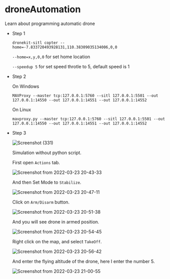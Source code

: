 # droneAutomation
Learn about programming automatic drone 

- Step 1

  ```
  dronekit-sitl copter --home=-7.833720493928131,110.38309035134006,0,0
  ```
  
  `--home=x,y,0,0` for set home location
  
  `--speedup 5` for set speed throtle to 5, default speed is 1
  

- Step 2

  On Windows

  ```
  MAVProxy --master tcp:127.0.0.1:5760 --sitl 127.0.0.1:5501 --out 127.0.0.1:14550 --out 127.0.0.1:14551 --out 127.0.0.1:14552
  ```
  
  On Linux
  
  ```
  mavproxy.py --master tcp:127.0.0.1:5760 --sitl 127.0.0.1:5501 --out 127.0.0.1:14550 --out 127.0.0.1:14551 --out 127.0.0.1:14552
  ```
  
- Step 3
  
  ![Screenshot (331)](https://user-images.githubusercontent.com/99522867/157839813-b3aafee6-134a-4289-8f95-f01d42cf4c26.png)
  
  Simulation without python script.
  
  First open `Actions` tab.
  
  ![Screenshot from 2022-03-23 20-43-33](https://user-images.githubusercontent.com/99522867/159713637-5348b25f-24e9-4b46-842e-ce49c56b5e59.png)

  And then Set Mode to `Stabilize`.
  
  ![Screenshot from 2022-03-23 20-47-11](https://user-images.githubusercontent.com/99522867/159714362-25c75b76-59c4-4d8b-bce8-59018eece1a7.png)

  Click on `Arm/Disarm` button.
  
  ![Screenshot from 2022-03-23 20-51-38](https://user-images.githubusercontent.com/99522867/159715310-90918e39-be70-4dc0-9936-56e2d47fe3b3.png)

  And you will see drone in armed position.
  
  ![Screenshot from 2022-03-23 20-54-45](https://user-images.githubusercontent.com/99522867/159715929-40a81bd8-fbac-4df8-b96c-7c8776276862.png)

  Right click on the map, and select `TakeOff`.
  
  ![Screenshot from 2022-03-23 20-56-42](https://user-images.githubusercontent.com/99522867/159716518-74b83fd3-fde2-4099-b99e-3098d4fe57c2.png)

  And enter the flying altitude of the drone, here I enter the number 5.
  
  ![Screenshot from 2022-03-23 21-00-55](https://user-images.githubusercontent.com/99522867/159717099-ae8dd0db-72b8-4738-8c86-eff0214df5f5.png)
